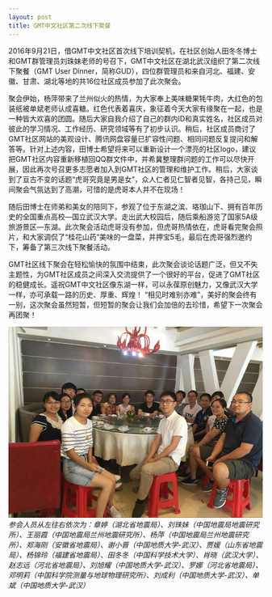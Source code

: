```yaml
---
layout: post
title: GMT中文社区第二次线下聚餐
---
```


2016年9月21日，借GMT中文社区首次线下培训契机，在社区创始人田冬冬博士和GMT群管理员刘珠妹老师的号召下，GMT中文社区在湖北武汉组织了第二次线下聚餐（GMT User Dinner，简称GUD），四位群管理员和来自河北、福建、安徽、甘肃、湖北等地的共16位社区成员参加了此次聚会。

聚会伊始，杨萍带来了兰州似火的热情，为大家奉上美味糖果牦牛肉，大红色的包装纸被单斌老师认成喜糖。红色代表着喜庆，象征着今天大家有缘聚在一起，也是一种皆大欢喜的团圆。随后大家自我介绍了自己的群内ID和真实姓名，社区成员对彼此的学习情况、工作经历、研究领域等有了初步认识。稍后，社区成员商讨了GMT社区网站的美观设计、腾讯网盘容量已扩容性问题、相同问题反复提问和解答等。针对上述内容，田博士希望将来可以重新设计一个漂亮的社区logo，建议把GMT社区内容重新移植回QQ群文件中，并希冀整理群问题的工作可以尽快开展，因此再次号召更多志愿者加入到GMT社区的管理和维护工作。稍后，大家谈到了亘古不变的话题“虎哥究竟是男是女”，众人仁者见仁智者见智，各持己见，瞬间聚会气氛达到了高潮，可惜的是虎哥本人并不在现场！

随后田博士在师弟和美女的陪同下，参观了位于东湖之滨、珞珈山下、拥有百年历史的全国重点高校—国立武汉大学。走出武大校园后，随后乘船游览了国家5A级旅游景区—东湖。此次聚会活动虎哥没有参加，但虎哥热情依在，虎哥看完聚会照片，和大家调侃了“桂花山药”美味的一盘菜，并押宝5毛，最后在虎哥强烈邀约下，筹备了第三次线下聚餐活动。

GMT社区线下聚会在轻松愉快的氛围中结束，此次聚会谈论话题广泛，但又不失主题性，为GMT社区成员之间深入交流提供了一个很好的平台，促进了GMT社区的稳健成长。遥祝GMT中文社区像东湖一样，可以永葆原创魅力，又像武汉大学一样，亦可承载一路的历史、厚重、辉煌！ “相见时难别亦难”，美好的聚会终有一别，这次聚会虽然短暂，但短暂的聚会让我们会加倍的去珍惜，希望下一次聚会再团聚！

![第二次线下聚餐合照](/assets/GUD-20160921.png)
*参会人员从左往右依次为：章婷（湖北省地震局）、刘珠妹（中国地震局地震研究所）、王丽霞（中国地震局兰州地震研究所）、杨萍（中国地震局兰州地震研究所）、郑海刚（安徽省地震局）、谢小晋（中国地质大学-武汉）、贾媛（山东省地震局）、杨锦玲（福建省地震局）、田冬冬（中国科学技术大学）、肖晓（武汉大学）、赵志远（河北省地震局）、刘旭耀（中国地质大学-武汉）、罗娜（河北省地震局）、邓明莉（中国科学院测量与地球物理研究所）、刘成利（中国地质大学-武汉）、单斌（中国地质大学-武汉）*
